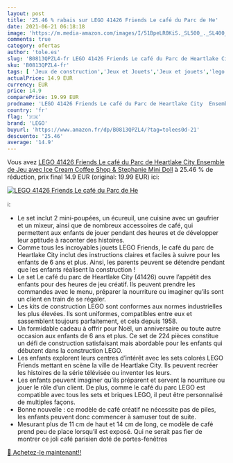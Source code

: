 ```yaml
---
layout: post
title: '25.46 % rabais sur LEGO 41426 Friends Le café du Parc de He'
date: 2021-06-21 06:18:18
image: 'https://m.media-amazon.com/images/I/51BpeLR0KiS._SL500_._SL400_.jpg'
comments: true
category: ofertas
author: 'tole.es'
slug: 'B0813QPZL4-fr LEGO 41426 Friends Le café du Parc de Heartlake City...'
sku: 'B0813QPZL4-fr'
tags: [ 'Jeux de construction','Jeux et Jouets','Jeux et jouets','lego', ]
actualPrice: 14.9 EUR
currency: EUR
price: 14.9
comparePrice: 19.99 EUR
prodname: 'LEGO 41426 Friends Le café du Parc de Heartlake City  Ensemble de Jeu avec Ice Cream Coffee Shop & Stephanie Mini Doll'
country: 'fr'
flag: '🇫🇷'
brand: 'LEGO'
buyurl: 'https://www.amazon.fr/dp/B0813QPZL4/?tag=tolees0d-21'
descuento: '25.46'
average: '14.9'
---
```


Vous avez [LEGO 41426 Friends Le café du Parc de Heartlake City  Ensemble de Jeu avec Ice Cream Coffee Shop & Stephanie Mini Doll](https://www.amazon.fr/dp/B0813QPZL4/?tag=tolees0d-21)  à  25.46 % de réduction, prix final  14.9 EUR (original: 19.99 EUR) ici:

[![LEGO 41426 Friends Le café du Parc de He](https://m.media-amazon.com/images/I/51BpeLR0KiS._SL500_._SL400_.jpg)](https://www.amazon.fr/dp/B0813QPZL4/?tag=tolees0d-21)

ℹ️:

- Le set inclut 2 mini-poupées, un écureuil, une cuisine avec un gaufrier et un mixeur, ainsi que de nombreux accessoires de café, qui permettent aux enfants de jouer pendant des heures et de développer leur aptitude à raconter des histoires.
- Comme tous les incroyables jouets LEGO Friends, le café du parc de Heartlake City inclut des instructions claires et faciles à suivre pour les enfants de 6 ans et plus. Ainsi, les parents peuvent se détendre pendant que les enfants réalisent la construction !
- Le set Le café du parc de Heartlake City (41426) ouvre l’appétit des enfants pour des heures de jeu créatif. Ils peuvent prendre les commandes avec le menu, préparer la nourriture ou imaginer qu’ils sont un client en train de se régaler.
- Les kits de construction LEGO sont conformes aux normes industrielles les plus élevées. Ils sont uniformes, compatibles entre eux et sassemblent toujours parfaitement, et cela depuis 1958.
- Un formidable cadeau à offrir pour Noël, un anniversaire ou toute autre occasion aux enfants de 6 ans et plus. Ce set de 224 pièces constitue un défi de construction satisfaisant mais abordable pour les enfants qui débutent dans la construction LEGO.
- Les enfants explorent leurs centres d’intérêt avec les sets colorés LEGO Friends mettant en scène la ville de Heartlake City. Ils peuvent recréer les histoires de la série télévisée ou inventer les leurs.
- Les enfants peuvent imaginer qu’ils préparent et servent la nourriture ou jouer le rôle d’un client. De plus, comme le café du parc LEGO est compatible avec tous les sets et briques LEGO, il peut être personnalisé de multiples façons.
- Bonne nouvelle : ce modèle de café créatif ne nécessite pas de piles, les enfants peuvent donc commencer à samuser tout de suite.
- Mesurant plus de 11 cm de haut et 14 cm de long, ce modèle de café prend peu de place lorsqu’il est exposé. Qui ne serait pas fier de montrer ce joli café parisien doté de portes-fenêtres

[🛒 Achetez-le maintenant!!](https://www.amazon.fr/dp/B0813QPZL4/?tag=tolees0d-21)
